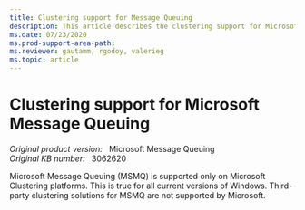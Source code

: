```yaml
---
title: Clustering support for Message Queuing
description: This article describes the clustering support for Microsoft Message Queuing.
ms.date: 07/23/2020
ms.prod-support-area-path: 
ms.reviewer: gautamm, rgodoy, valerieg
ms.topic: article
---
```

# Clustering support for Microsoft Message Queuing

_Original product version:_ &nbsp; Microsoft Message Queuing  
_Original KB number:_ &nbsp; 3062620

Microsoft Message Queuing (MSMQ) is supported only on Microsoft Clustering platforms. This is true for all current versions of Windows. Third-party clustering solutions for MSMQ are not supported by Microsoft.
